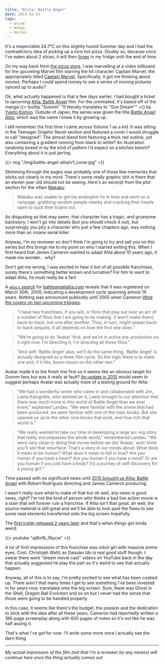 ```yaml
---
title: "Alita: Battle Angel"
date: 2019-02-03
tags:
  - anime
  - manga
  - movies
---
```


It's a respectable 24.7°C on this slightly humid Summer day and I had the contradictory idea of picking up a nice hot pizza. Doubly so, because once I've eaten about 2 slices, it will then [linger](https://www.thesaurus.com/browse/linger) in my fridge until the end of time.

On my way back from [the pizza store](https://hellpizza.com), I was marvelling at a video billboard for the upcoming Marvel film starring the hit character Captain Marvel: the appropriately titled [Captain Marvel](https://www.imdb.com/title/tt4154664/). Specifically, it got me thinking about movies. Perhaps I could spend money to see a series of moving pictures synced up to audio?

Ok, what actually happened is that a few days earlier, I had bought a ticket to upcoming [Alita: Battle Angel](https://www.imdb.com/title/tt0437086/) film. For the uninitiated, it's based off of the manga {{< tooltip "Gunnm" "It literally translates to \"Gun Dream\"" >}} by [Yukito Kishiro](https://en.wikipedia.org/wiki/Yukito_Kishiro). Outside of Japan, the series was given the title *[Battle Angel Alita](https://en.wikipedia.org/wiki/Battle_Angel_Alita)*, which was the name I knew it by growing up.

I still remember the first time I came across Volume 1 as a kid. It was sitting in the Teenager Graphic Novel section and featured a cover I would struggle to call "designed". The almost bland font featuring a thick red outline, yet also containing a gradient running from black to white? An illustration randomly boxed in by the kind of pattern I'd expect on a kitchen bench? Everything about it is just jarring.

{{< img "/img/battle-angel-alita/v1_cover.jpg" >}}

Skimming through the pages was probably one of those few memories that sticks out clearly in my mind. There's some really graphic shit in there that an eleven year old should not be seeing. Here's an excerpt from the plot section for the villain [Makaku](https://battleangel.fandom.com/wiki/Makaku):

> Makaku was unable to get his endorphin fix in time and went on a rampage, grabbing random people nearby and cracking their heads open to suck their brains out.

As disgusting as that may seem, that character has a tragic, and gruesome backstory. I won't go into details (but you should check it out), but surprisingly you pity a character who just a few chapters ago, was nothing more than an insane serial killer.

Anyway, I'm no reviewer so don't think I'm going to try and sell you on this series but this brings me to my point on why I started writing this. When I first heard that James Cameron wanted to adapt Alita about 10 years ago, it made me wonder... why?

Don't get me wrong, I was excited to hear it but of all possible franchises, surely there's something better known and lucrative? For him to want to adapt Alita, he must really be a fan!

A [`whois` search](https://who.is/whois/battleangelalita.com) for [battleangelalita.com](https://battleangelalita.com) reveals that it was registered on March 30th, 2000, indicating a development cycle spanning almost 19 years. Nothing was announced publically until 2005 when Cameron [lifted the covers on two upcoming trilogies](https://web.archive.org/web/20100224081309/http://www.mtv.com/movies/news/articles/1535402/20060629/story.jhtml).

> "I have two franchises, if you will, or films that play out over an arc of a number of films that I am going to be making. [I won't make them] back-to-back, but one after another. They, in turn, might spawn back-to-back sequels. It all depends on how the first one does."

> "We're going to do 'Avatar' first, and we're in active pre-production on it right now. I'm directing it; I'm directing all these films."

> "And with 'Battle Angel' also, we'll do the same thing. 'Battle Angel' is actually designed as a three-film cycle. So the logic there is to make one and, if it hits, boom-boom on the other two."

Avatar made it to the finish line first so it seems like an obvious target for Gunnm fans but was it really at fault? [An update in 2010](http://www.mtv.com/news/2596073/avatar-producer-says-battle-angel-alita-has-a-new-name-will-follow-avatar-2/) would seem to suggest perhaps Avatar was actually more of a testing ground for Alita:

> “We had a wonderful writer who came in and collaborated with Jim, Laeta Kalogridis, who worked on it; Laeta brought to our attention that there was much more to this world of Battle Angel than we ever knew,” explained Landau. “We were familiar with the anime that had been produced, we were familiar with one of the main books. But she opened us up to the other nine books that exist, and how rich that world is.”

> “We really wanted to take our time in developing a large arc-ing story that really encompasses the whole world,” remembered Landau. “We were very close to doing that movie before we did ‘Avatar,’ and I think you’ll see that resurface. That’s a story in our minds about: What does it mean to be human? What does it mean to fall in love? Are you human if you have a heart? Are you human if you have a mind? Or are you human if you just have a body? It’s a journey of self-discovery for a young girl.”

Time passed with no significant news until [2015 brought us Alita: Battle Angel](https://variety.com/2015/film/news/james-cameron-alita-battle-angel-robert-rodriguez-1201618035/) with Robert Rodriguez directing and James Cameron producing.

I wasn't really sure what to make of that but oh well, any news is good news, right? I'm not the kind of person who thinks a bad live action movie is a stain that will forever ruin a franchise. If Alita isn't that great, ah well, the source material is still great and we'll be able to look past the flaws to see some neat elements transferred onto the big screen hopefully.

The [first trailer released 2 years later](https://variety.com/2017/film/news/alita-battle-angel-first-trailer-james-cameron-robert-rodriguez-1202634419/) and that's when things got kinda weird.

{{< youtube "aj8mN_7Apcw" >}}

A lot of first impressions of this franchise was robot girl with massive anime eyes. Cool. Christoph Waltz as Daisuko Ido is real good stuff though. I swear there were "dream movie cast" videos on YouTube back in the day that actually suggested he play the part so it's weird to see that actually happen.

Anyway, all of this is to say, I'm pretty excited to see what has been cooked up. There aren't that many times I get to see something I've been invested in for years now, translated onto the big screen. Sure, there was Ghost in the Shell, Dragon Ball Evolution and so on but I never had the sense that those were going to be handled properly.

In this case, it seems like there's the budget, the passion and the dedication to stick with the idea after all these years. Cameron had reportedly written a 186-page screenplay along with 600 pages of notes so it's not like he was half assing it.

That's what I've got for now. I'll write some more once I actually see the darn thing.

---

*My actual impression of the film (not that I'm a reviewer by any means) will continue here once the thing actually comes out*